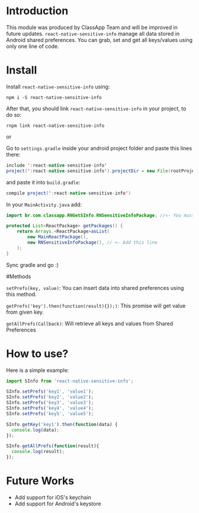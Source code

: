 # Introduction

This module was produced by ClassApp Team and will be improved in future updates. `react-native-sensitive-info` manage all data stored in Android shared preferences. You can grab, set and get all keys/values using only one line of code.

# Install

Install `react-native-sensitive-info` using:

``npm i -S react-native-sensitive-info``

After that, you should link `react-native-sensitive-info` in your project, to do so:

`rnpm link react-native-sensitive-info`

or

Go to `settings.gradle` inside your android project folder and paste this lines there:

```java
include ':react-native-sensitive-info'
project(':react-native-sensitive-info').projectDir = new File(rootProject.projectDir, '../node_modules/react-native-sensitive-info/android')
```

and paste it into `build.gradle`:

```java
compile project(':react-native-sensitive-info')
```

In your `MainActivity.java` add:
```java
import br.com.classapp.RNGetSInfo.RNSensitiveInfoPackage; //<- You must import this

protected List<ReactPackage> getPackages() {
    return Arrays.<ReactPackage>asList(
        new MainReactPackage(),
        new RNSensitiveInfoPackage(), // <- Add this line
    );
}
```

Sync gradle and go :)

#Methods

`setPrefs(key, value)`: You can insert data into shared preferences using this method.

`getPrefs('key').then(function(result){});)`: This promise will get value from given key.

`getAllPrefs(Callback)`: Will retrieve all keys and values from Shared Preferences

# How to use?

Here is a simple example:

```javascript
import SInfo from 'react-native-sensitive-info';

SInfo.setPrefs('key1', 'value1');
SInfo.setPrefs('key2', 'value2');
SInfo.setPrefs('key3', 'value3');
SInfo.setPrefs('key4', 'value4');
SInfo.setPrefs('key5', 'value5');

SInfo.getKey('key1').then(function(data) {
  console.log(data);
});

SInfo.getAllPrefs(function(result){
  console.log(result);
});
```

# Future Works

  * Add support for iOS's keychain
  * Add support for Android's keystore
